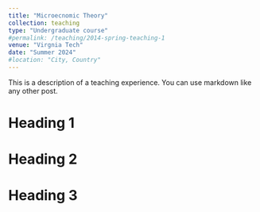 ```yaml
---
title: "Microecnomic Theory"
collection: teaching
type: "Undergraduate course"
#permalink: /teaching/2014-spring-teaching-1
venue: "Virgnia Tech"
date: "Summer 2024"
#location: "City, Country"
---
```


This is a description of a teaching experience. You can use markdown like any other post.

Heading 1
======

Heading 2
======

Heading 3
======